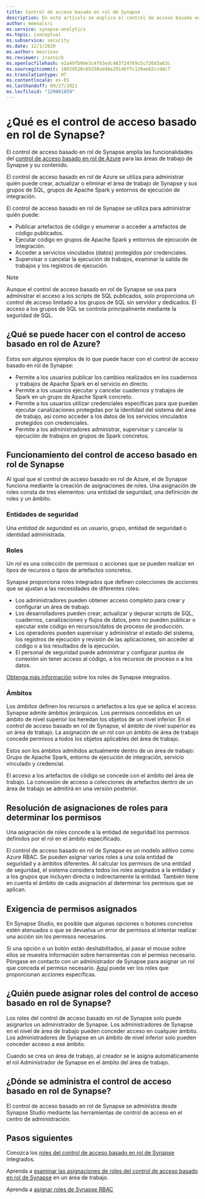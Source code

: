 ```yaml
---
title: Control de acceso basado en rol de Synapse
description: En este artículo se explica el control de acceso basado en rol en Azure Synapse Analytics
author: meenalsri
ms.service: synapse-analytics
ms.topic: conceptual
ms.subservice: security
ms.date: 12/1/2020
ms.author: mesrivas
ms.reviewer: jrasnick
ms.openlocfilehash: e2a49fb9de3c4f63edc483724769c5c726d3a63c
ms.sourcegitcommit: 10029520c69258ad4be29146ffc139ae62ccddc7
ms.translationtype: HT
ms.contentlocale: es-ES
ms.lasthandoff: 09/27/2021
ms.locfileid: "129081859"
---
```

# <a name="what-is-synapse-role-based-access-control-rbac"></a>¿Qué es el control de acceso basado en rol de Synapse?

El control de acceso basado en rol de Synapse amplía las funcionalidades del [control de acceso basado en rol de Azure](../../role-based-access-control/overview.md) para las áreas de trabajo de Synapse y su contenido. 

El control de acceso basado en rol de Azure se utiliza para administrar quién puede crear, actualizar o eliminar el área de trabajo de Synapse y sus grupos de SQL, grupos de Apache Spark y entornos de ejecución de integración.

El control de acceso basado en rol de Synapse se utiliza para administrar quién puede:
- Publicar artefactos de código y enumerar o acceder a artefactos de código publicados. 
- Ejecutar código en grupos de Apache Spark y entornos de ejecución de integración.
- Acceder a servicios vinculados (datos) protegidos por credenciales. 
- Supervisar o cancelar la ejecución de trabajos, examinar la salida de trabajos y los registros de ejecución.  

>[!Note]
>Aunque el control de acceso basado en rol de Synapse se usa para administrar el acceso a los scripts de SQL publicados, solo proporciona un control de acceso limitado a los grupos de SQL sin servidor y dedicados. El acceso a los grupos de SQL se controla principalmente mediante la seguridad de SQL.

## <a name="what-can-i-do-with-synapse-rbac"></a>¿Qué se puede hacer con el control de acceso basado en rol de Azure?

Estos son algunos ejemplos de lo que puede hacer con el control de acceso basado en rol de Synapse:
  - Permite a los usuarios publicar los cambios realizados en los cuadernos y trabajos de Apache Spark en el servicio en directo.
  - Permite a los usuarios ejecutar y cancelar cuadernos y trabajos de Spark en un grupo de Apache Spark concreto.
  - Permite a los usuarios utilizar credenciales específicas para que puedan ejecutar canalizaciones protegidas por la identidad del sistema del área de trabajo, así como acceder a los datos de los servicios vinculados protegidos con credenciales. 
  - Permite a los administradores administrar, supervisar y cancelar la ejecución de trabajos en grupos de Spark concretos.    

## <a name="how-synapse-rbac-works"></a>Funcionamiento del control de acceso basado en rol de Synapse
Al igual que el control de acceso basado en rol de Azure, el de Synapse funciona mediante la creación de asignaciones de roles. Una asignación de roles consta de tres elementos: una entidad de seguridad, una definición de roles y un ámbito.  

### <a name="security-principals"></a>Entidades de seguridad

Una _entidad de seguridad_ es un usuario, grupo, entidad de seguridad o identidad administrada.

### <a name="roles"></a>Roles
 
Un _rol_ es una colección de permisos o acciones que se pueden realizar en tipos de recursos o tipos de artefactos concretos.

Synapse proporciona roles integrados que definen colecciones de acciones que se ajustan a las necesidades de diferentes roles:
- Los administradores pueden obtener acceso completo para crear y configurar un área de trabajo. 
- Los desarrolladores pueden crear, actualizar y depurar scripts de SQL, cuadernos, canalizaciones y flujos de datos, pero no pueden publicar o ejecutar este código en recursos/datos de proceso de producción.
- Los operadores pueden supervisar y administrar el estado del sistema, los registros de ejecución y revisión de las aplicaciones, sin acceder al código o a los resultados de la ejecución.
- El personal de seguridad puede administrar y configurar puntos de conexión sin tener acceso al código, a los recursos de proceso o a los datos.

[Obtenga más información](./synapse-workspace-synapse-rbac-roles.md) sobre los roles de Synapse integrados. 

### <a name="scopes"></a>Ámbitos

Los _ámbitos_ definen los recursos o artefactos a los que se aplica el acceso.  Synapse admite ámbitos jerárquicos.  Los permisos concedidos en un ámbito de nivel superior los heredan los objetos de un nivel inferior.  En el control de acceso basado en rol de Synapse, el ámbito de nivel superior es un área de trabajo.  La asignación de un rol con un ámbito de área de trabajo concede permisos a todos los objetos aplicables del área de trabajo.  

Estos son los ámbitos admitidos actualmente dentro de un área de trabajo: Grupo de Apache Spark, entorno de ejecución de integración, servicio vinculado y credencial. 

El acceso a los artefactos de código se concede con el ámbito del área de trabajo.  La concesión de acceso a colecciones de artefactos dentro de un área de trabajo se admitirá en una versión posterior.

## <a name="resolving-role-assignments-to-determine-permissions"></a>Resolución de asignaciones de roles para determinar los permisos

Una asignación de roles concede a la entidad de seguridad los permisos definidos por el rol en el ámbito especificado.

El control de acceso basado en rol de Synapse es un modelo aditivo como Azure RBAC. Se pueden asignar varios roles a una sola entidad de seguridad y a ámbitos diferentes. Al calcular los permisos de una entidad de seguridad, el sistema considera todos los roles asignados a la entidad y a los grupos que incluyen directa o indirectamente la entidad.  También tiene en cuenta el ámbito de cada asignación al determinar los permisos que se aplican.  

## <a name="enforcing-assigned-permissions"></a>Exigencia de permisos asignados

En Synapse Studio, es posible que algunas opciones o botones concretos estén atenuados o que se devuelva un error de permisos al intentar realizar una acción sin los permisos necesarios. 

Si una opción o un botón están deshabilitados, al pasar el mouse sobre ellos se muestra información sobre herramientas con el permiso necesario.  Póngase en contacto con un administrador de Synapse para asignar un rol que conceda el permiso necesario. [Aquí](./synapse-workspace-synapse-rbac-roles.md) puede ver los roles que proporcionan acciones específicas.

## <a name="who-can-assign-synapse-rbac-roles"></a>¿Quién puede asignar roles del control de acceso basado en rol de Synapse?

Los roles del control de acceso basado en rol de Synapse solo puede asignarlos un administrador de Synapse.  Los administradores de Synapse en el nivel de área de trabajo pueden conceder acceso en cualquier ámbito.  Los administradores de Synapse en un ámbito de nivel inferior solo pueden conceder acceso a ese ámbito. 

Cuando se crea un área de trabajo, al creador se le asigna automáticamente el rol Administrador de Synapse en el ámbito del área de trabajo.   

## <a name="where-do-i-manage-synapse-rbac"></a>¿Dónde se administra el control de acceso basado en rol de Synapse?

El control de acceso basado en rol de Synapse se administra desde Synapse Studio mediante las herramientas de control de acceso en el centro de administración. 

## <a name="next-steps"></a>Pasos siguientes

Conozca los [roles del control de acceso basado en rol de Synapse](./synapse-workspace-synapse-rbac-roles.md) integrados.

Aprenda a [examinar las asignaciones de roles del control de acceso basado en rol de Synapse](./how-to-review-synapse-rbac-role-assignments.md) en un área de trabajo.

Aprenda a [asignar roles de Synapse RBAC](./how-to-manage-synapse-rbac-role-assignments.md)